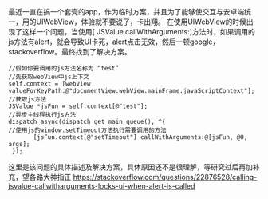 最近一直在搞一个套壳的app，作为临时方案，并且为了能够使交互与安卓端统一，用的UIWebView，体验就不要说了，卡出翔。
在使用UIWebView的时候出现了这样一个问题，当使用[ JSValue callWithArguments:]方法时，如果调用的js方法有alert，就会导致UI卡死，alert点击无效，然后一顿google，stackoverflow。最终找到了解决方案。
```-Objective-C
//假如你要调用的js方法名称为 “test”
//先获取webView中js上下文
self.context = [webView valueForKeyPath:@"documentView.webView.mainFrame.javaScriptContext"];
//获取js方法
JSValue *jsFun = self.context[@"test"];
//异步主线程执行js方法
dispatch_async(dispatch_get_main_queue(), ^{
//使用js的window.setTimeout方法执行需要调用的方法
       [jsFun.context[@"setTimeout"] callWithArguments:@[jsFun, @0, args];
 });
```
这里是该问题的具体描述及解决方案，具体原因还不是很理解，等研究过后再加补充，望各路大神指正
https://stackoverflow.com/questions/22876528/calling-jsvalue-callwitharguments-locks-ui-when-alert-is-called
